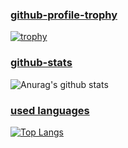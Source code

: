 

<!--
**reo777/reo777** is a ✨ _special_ ✨ repository because its `README.md` (this file) appears on your GitHub profile.
Here are some ideas to get you started:

- 🔭 I’m currently working on ...
- 🌱 I’m currently learning ...
- 👯 I’m looking to collaborate on ...
- 🤔 I’m looking for help with ...
- 💬 Ask me about ...
- 📫 How to reach me: ...
- 😄 Pronouns: ...
- ⚡ Fun fact: ...
-->
### [github-profile-trophy](https://github.com/ryo-ma/github-profile-trophy)
[![trophy](https://github-profile-trophy.vercel.app/?username=reo777)](https://github.com/ryo-ma/github-profile-trophy)

### [github-stats](https://github.com/anuraghazra/github-readme-stats)

![Anurag's github stats](https://github-readme-stats.vercel.app/api?username=reo777&show_icons=true&theme=nightowl)

### [used languages](https://github.com/anuraghazra/github-readme-stats)

[![Top Langs](https://github-readme-stats.vercel.app/api/top-langs/?username=reo777&theme=nightowl)](https://github.com/anuraghazra/github-readme-stats)
                                    
